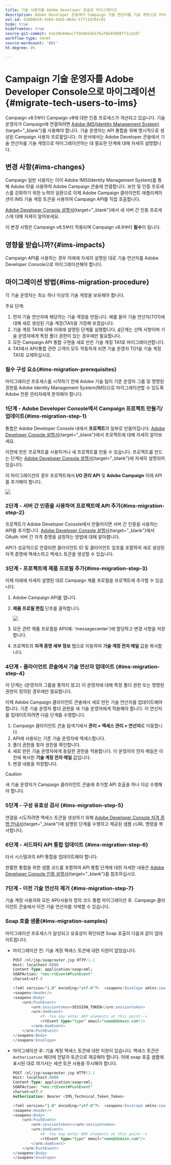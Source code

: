 ```yaml
---
title: 기술 사용자를 Adobe Developer 콘솔로 마이그레이션
description: Adobe Developer 콘솔에서 Campaign 기술 연산자를 기술 계정으로 마이그레이션하는 방법을 알아봅니다
exl-id: 63008b58-4384-4d2b-864a-57f11d701c01
hide: true
hidefromtoc: true
source-git-commit: 41e39e046ec77de8b5e657ba76645898ff1cd2d7
workflow-type: tm+mt
source-wordcount: '861'
ht-degree: 0%

---
```


# Campaign 기술 운영자를 Adobe Developer Console으로 마이그레이션 {#migrate-tech-users-to-ims}

Campaign v8.5부터 Campaign v8에 대한 인증 프로세스가 개선되고 있습니다. 기술 운영자가 Campaign에 연결하려면 [Adobe IMS(Identity Management System)](https://helpx.adobe.com/kr/enterprise/using/identity.html){target="_blank"}를 사용해야 합니다. 기술 운영자는 API 통합을 위해 명시적으로 생성된 Campaign 사용자 프로필입니다. 이 문서에서는 Adobe Developer 콘솔에서 기술 연산자를 기술 계정으로 마이그레이션하는 데 필요한 단계에 대해 자세히 설명합니다.

## 변경 사항{#ims-changes}

Campaign 일반 사용자는 이미 Adobe IMS(Identity Management System)를 통해 Adobe ID을 사용하여 Adobe Campaign 콘솔에 연결합니다. 보안 및 인증 프로세스를 강화하기 위한 노력의 일환으로 이제 Adobe Campaign 클라이언트 애플리케이션이 IMS 기술 계정 토큰을 사용하여 Campaign API를 직접 호출합니다.

[Adobe Developer Console 설명서](https://developer.adobe.com/developer-console/docs/guides/authentication/ServerToServerAuthentication/){target="_blank"}에서 새 서버 간 인증 프로세스에 대해 자세히 알아보세요.

이 변경 사항은 Campaign v8.5부터 적용되며 Campaign v8.6부터 **필수**&#x200B;이 됩니다.


## 영향을 받습니까?{#ims-impacts}

Campaign API를 사용하는 경우 아래에 자세히 설명된 대로 기술 연산자를 Adobe Developer Console으로 마이그레이션해야 합니다.

## 마이그레이션 방법{#ims-migration-procedure}

각 기술 운영자는 최소 하나 이상의 기술 계정을 보유해야 합니다.

주요 단계:

1. 먼저 기술 연산자에 해당하는 기술 계정을 만듭니다. 예를 들어 기술 연산자(TO1)에 대해 새로 생성된 기술 계정(TA1)을 가정해 보겠습니다.
1. 기술 계정 TA1에 대해 아래에 설명된 단계를 실행합니다.
   [4](#ims-migration-step-4)단계는 선택 사항이며 기술 운영자에게 특정 폴더 권한이 있는 경우에만 필요합니다.
1. 모든 Campaign API 통합 구현을 새로 만든 기술 계정 TA1로 마이그레이션합니다.
1. TA1에서 API/통합 관련 고객이 모두 작동하게 되면 기술 운영자 TO1을 기술 계정 TA1로 교체하십시오.

### 필수 구성 요소{#ims-migration-prerequisites}

마이그레이션 프로세스를 시작하기 전에 Adobe 기술 팀이 기존 운영자 그룹 및 명명된 권한을 Adobe Identity Management System(IMS)으로 마이그레이션할 수 있도록 Adobe 전환 관리자에게 문의해야 합니다.

### 1단계 - Adobe Developer Console에서 Campaign 프로젝트 만들기/업데이트{#ims-migration-step-1}

통합은 Adobe Developer Console 내에서 **프로젝트**&#x200B;의 일부로 만들어집니다. [Adobe Developer Console 설명서](https://developer.adobe.com/developer-console/docs/guides/projects/){target="_blank"}에서 프로젝트에 대해 자세히 알아보세요.

이전에 만든 프로젝트를 사용하거나 새 프로젝트를 만들 수 있습니다. 프로젝트를 만드는 단계는 [Adobe Developer Console 설명서](https://developer.adobe.com/developer-console/docs/guides/getting-started/){target="_blank"}에 자세히 설명되어 있습니다.

이 마이그레이션의 경우 프로젝트에서 **I/O 관리 API** 및 **Adobe Campaign** 아래 API를 추가해야 합니다.

![](assets/do-not-localize/ims-products-and-services.png)


### 2단계 - 서버 간 인증을 사용하여 프로젝트에 API 추가{#ims-migration-step-2}

프로젝트가 Adobe Developer Console에서 만들어지면 서버 간 인증을 사용하는 API를 추가합니다. [Adobe Developer Console 설명서](https://developer.adobe.com/developer-console/docs/guides/authentication/ServerToServerAuthentication/implementation/){target="_blank"}에서 OAuth 서버 간 자격 증명을 설정하는 방법에 대해 알아봅니다.

API가 성공적으로 연결되면 클라이언트 ID 및 클라이언트 암호를 포함하여 새로 생성된 자격 증명에 액세스하고 액세스 토큰을 생성할 수 있습니다.

### 3단계 - 프로젝트에 제품 프로필 추가{#ims-migration-step-3}

이제 아래에 자세히 설명된 대로 Campaign 제품 프로필을 프로젝트에 추가할 수 있습니다.

1. Adobe Campaign API를 엽니다.
1. **제품 프로필 편집** 단추를 클릭합니다.

   ![](assets/do-not-localize/ims-edit-api.png)

1. 모든 관련 제품 프로필을 API(예: &#39;messagecenter&#39;)에 할당하고 변경 사항을 저장합니다.
1. 프로젝트의 **자격 증명 세부 정보** 탭으로 이동하여 **기술 계정 전자 메일** 값을 복사합니다.

### 4단계 - 클라이언트 콘솔에서 기술 연산자 업데이트 {#ims-migration-step-4}

이 단계는 (운영자의 그룹을 통하지 않고) 이 운영자에 대해 특정 폴더 권한 또는 명명된 권한이 정의된 경우에만 필요합니다.

이제 Adobe Campaign 클라이언트 콘솔에서 새로 만든 기술 연산자를 업데이트해야 합니다. 기존 기술 운영자 폴더 권한을 새 기술 운영자에게 적용해야 합니다.
이 연산자를 업데이트하려면 다음 단계를 수행합니다.

1. Campaign 클라이언트 콘솔 탐색기에서 **관리 > 액세스 관리 > 연산자**&#x200B;로 이동합니다.
1. API에 사용되는 기존 기술 운영자에 액세스합니다.
1. 폴더 권한을 찾아 권한을 확인합니다.
1. 새로 만든 기술 운영자에게 동일한 권한을 적용합니다. 이 운영자의 전자 메일은 이전에 복사한 **기술 계정 전자 메일** 값입니다.
1. 변경 내용을 저장합니다.


>[!CAUTION]
>
>새 기술 운영자가 Campaign 클라이언트 콘솔에 추가할 API 호출을 하나 이상 수행해야 합니다.
>

<!--

>[!CAUTION]
>
>After updating the authentication type for the technical operator, all API integrations with this technical operator will stop working. You must [update your API integrations](#ims-migration-step-6). 

To update the technical operator authentication mode to IMS, follow these steps:

1. From Campaign Client Console explorer, browse to the **Administration > Access Management > Operators**.
1. Edit the existing technical operator used for APIs.
1. Replace the **Name (login)** of this technical operator by the technical account email retrieved earlier.
1. Browse to the **Edit** button on the top left beside **File**, and select **Edit the XML source**.
1. Update the authentication mode to `ims`, as follows:

    ```javascript
    <operator 
    ...
        <access authenticationType="ims" ...
        ...
        </access>
    ...
    </operator>
    ```

1. Save your changes.

You can also update the technical operator programmatically, using SQL scripts or Campaign APIs. These modes help you automate the steps which update operator's name with associated Technical account email address and/or authentication type. 

* Use the following **SQL Script** to replace operator's name with associated email:

    ```sql
    UPDATE xtkoperator
    SET sauthenticationtype = 'ims',
            sname = '{email}'
    WHERE sname = '{name}' AND itype = 0;
    ```

* Use the following `queryDef.ExecuteQuery` **Campaign API** to fetch id of an operator for given technical operator:

    ```javascript
    <?xml version="1.0" encoding="utf-8"?>
    <soap:Envelope xmlns:soap="http://schemas.xmlsoap.org/soap/envelope/">
        <soap:Body>
            <ExecuteQuery xmlns="urn:xtk:queryDef">
                <sessiontoken>{session_token}</sessiontoken>
                <entity>
                    <queryDef schema="xtk:operator" operation="select">
                        <select>
                            <node expr="@id"/>
                        </select>
                        <where>
                            <condition expr="@name='{name}'"/>
                            <condition expr="@type=0"/>
                        </where>
                    </queryDef>
                </entity>
            </ExecuteQuery>
        </soap:Body>
    </soap:Envelope>
    ```

* Use the following `session.Write` **Campaign API** to update name with given technical account email address:

    ```javascript
    <?xml version="1.0" encoding="utf-8"?>
    <soap:Envelope xmlns:soap="http://schemas.xmlsoap.org/soap/envelope/">
        <soap:Body>
            <Write xmlns="urn:xtk:session">
                <sessiontoken>{session_token}</sessiontoken>
                <domDoc xsi:type='ns:Element' SOAP-ENV:encodingStyle='http://xml.apache.org/xml-soap/literalxml'>
                    <operator _operation="update" id="{id}" name="{email}" xtkschema="xtk:operator">
                        <access authenticationType="ims" />
                    </operator>
                </domDoc>
            </Write>
        </soap:Body>
    </soap:Envelope>
    ```
-->

### 5단계 - 구성 유효성 검사 {#ims-migration-step-5}

연결을 시도하려면 액세스 토큰을 생성하기 위해 [Adobe Developer Console 자격 증명 안내서](https://developer.adobe.com/developer-console/docs/guides/authentication/ServerToServerAuthentication/implementation/#generate-access-tokens){target="_blank"}에 설명된 단계를 수행하고 제공된 샘플 cURL 명령을 복사합니다.


### 6단계 - 서드파티 API 통합 업데이트 {#ims-migration-step-6}

타사 시스템과의 API 통합을 업데이트해야 합니다.

원활한 통합을 위한 샘플 코드를 포함하여 API 통합 단계에 대한 자세한 내용은 [Adobe Developer Console 인증 설명서](https://developer.adobe.com/developer-console/docs/guides/authentication/ServerToServerAuthentication/){target="_blank"}를 참조하십시오.


### 7단계 - 이전 기술 연산자 제거 {#ims-migration-step-7}


기술 계정 사용자와 모든 API/사용자 정의 코드 통합 마이그레이션 후. Campaign 클라이언트 콘솔에서 이전 기술 연산자를 삭제할 수 있습니다.

### Soap 호출 샘플{#ims-migration-samples}

마이그레이션 프로세스가 달성되고 유효성이 확인되면 Soap 호출이 다음과 같이 업데이트됩니다.

* 마이그레이션 전: 기술 계정 액세스 토큰에 대한 지원이 없었습니다.

  ```sql
  POST /nl/jsp/soaprouter.jsp HTTP/1.1
  Host: localhost:8080
  Content-Type: application/soap+xml;
  SOAPAction: "nms:rtEvent#PushEvent"
  charset=utf-8
  
  <?xml version="1.0" encoding="utf-8"?>  <soapenv:Envelope xmlns:soapenv="http://schemas.xmlsoap.org/soap/envelope/" xmlns:urn="urn:nms:rtEvent">
  <soapenv:Header/>
  <soapenv:Body>
      <urn:PushEvent>
          <urn:sessiontoken>SESSION_TOKEN</urn:sessiontoken>
          <urn:domEvent>
              <!--You may enter ANY elements at this point-->
              <rtEvent type="type" email="name@domain.com"/>
          </urn:domEvent>
      </urn:PushEvent>
  </soapenv:Body>
  </soapenv:Envelope>
  ```

* 마이그레이션 후: 기술 계정 액세스 토큰에 대한 지원이 있습니다. 액세스 토큰은 `Authorization` 헤더에 전달자 토큰으로 제공해야 합니다. 아래 soap 호출 샘플에 표시된 대로 여기서는 세션 토큰 사용을 무시해야 합니다.

  ```sql
  POST /nl/jsp/soaprouter.jsp HTTP/1.1
  Host: localhost:8080
  Content-Type: application/soap+xml;
  SOAPAction: "nms:rtEvent#PushEvent"
  charset=utf-8
  Authorization: Bearer <IMS_Technical_Token_Token>
  
  <?xml version="1.0" encoding="utf-8"?>  <soapenv:Envelope xmlns:soapenv="http://schemas.xmlsoap.org/soap/envelope/" xmlns:urn="urn:nms:rtEvent">
  <soapenv:Header/>
  <soapenv:Body>
      <urn:PushEvent>
          <urn:sessiontoken></urn:sessiontoken>
          <urn:domEvent>
              <!--You may enter ANY elements at this point-->
              <rtEvent type="type" email="name@domain.com"/>
          </urn:domEvent>
      </urn:PushEvent>
  </soapenv:Body>
  </soapenv:Envelope>
  ```
